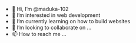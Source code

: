 - 👋 Hi, I’m @maduka-102
- 👀 I’m interested in  web development
- 🌱 I’m currently learning on how to build websites
- 💞️ I’m looking to collaborate on ...
- 📫 How to reach me ...

<!---
maduka-102/maduka-102 is a ✨ special ✨ repository because its `README.md` (this file) appears on your GitHub profile.
You can click the Preview link to take a look at your changes.
--->
